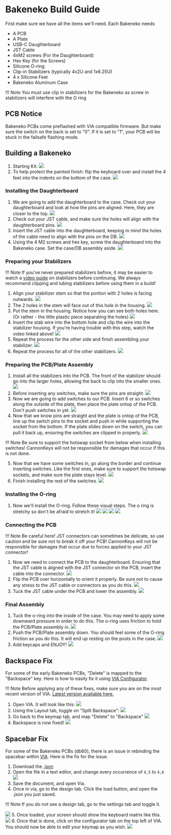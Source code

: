 # Bakeneko Build Guide

First make sure we have all the items we'll need.
Each Bakeneko needs

* A PCB
* A Plate
* USB-C Daughterboard
* JST Cable
* 4xM2 screws (For the Daughterboard)
* Hex Key (for the Screws)
* Silicone O-ring
* Clip-in Stabilizers (typically 4x2U and 1x6.25U)
* 4 x Silicone Feet
* Bakeneko Aluminum Case

!!! Note
    You must use clip in stabilizers for the Bakeneko as screw in stabilizers will interfere with the O ring

## PCB Notice
Bakeneko PCBs come preflashed with VIA compatible firmware. But make sure the switch on the back is set to "0". If it is set to "1", your PCB will be stuck in the failsafe flashing mode.

## Building a Bakeneko
1. Starting Kit:
![](images/bakeneko/01-kit.jpeg)
1. To help protect the painted finish: flip the keyboard over and install the 4 feet into the indents on the bottom of the case.
![](images/bakeneko/28-install-feet.jpeg)


### Installing the Daughterboard
1. We are going to add the daughterboard to the case. Check out your daughterboard and look at how the pins are aligned. Here, they are closer to the top.
![](images/bakeneko/02-daughterboard.jpeg)
1. Check out your JST cable, and make sure the holes will align with the daughterboard pins.
![](images/bakeneko/03-jstcable.jpeg)
1. Insert the JST cable into the daughterboard, keeping in mind the holes of the cable need to align with the pins on the DB.
![](images/bakeneko/04-jstindb.jpeg)
1. Using the 4 M2 screws and hex key, screw the daughterboard into the Bakeneko case. Set the case/DB assembly aside.
![](images/bakeneko/05-db-installed.jpeg)

### Preparing your Stabilizers

!!! Note
    If you've never prepared stabilizers before, it may be easier to watch a [video guide](https://www.youtube.com/watch?v=usNx1_d0HbQ) on stabilizers before continuing. We always recommend clipping and lubing stabilizers before using them in a build!

1. Align your stabilizer stem so that the portion with 2 holes is facing outwards.
![](images/bakeneko/06-stab-stem.jpeg)
1. The 2 holes in the stem will face out of this hole in the housing.
![](images/bakeneko/07-stab-housing.jpeg)
1. Put the stem in the housing. Notice how you can see both holes here. (Or rather - the little plastic piece separating the holes)
![](images/bakeneko/08-stem-in-housing.jpeg)
1. Insert the stab wire into the bottom hole and clip the wire into the stabilizer housing. If you're having trouble with this step, watch the video linked above!
![](images/bakeneko/09-wire-clipped.jpeg)
1. Repeat the process for the other side and finish assembling your stabilizer.
![](images/bakeneko/10-stab-assembled.jpeg)
1. Repeat the process for all of the other stabilizers.
![](images/bakeneko/11-all-stabs.jpeg)

### Preparing the PCB/Plate Assembly
1. Install all the stabilizers into the PCB. The front of the stabilizer should go into the larger holes, allowing the back to clip into the smaller ones.
![](images/bakeneko/12-stabs-installed.jpeg)
1. Before inserting any switches, make sure the pins are straight.
![](images/bakeneko/13-straight-pins.jpeg)
1. Now we are going to add switches to our PCB. Insert 6 or so switches along the outside of the plate, then place the plate ontop of the PCB. Don't push switches in yet.
![](images/bakeneko/15-switch-plate-insert.jpeg)
1. Now that we know pins are straight and the plate is ontop of the PCB, line up the switch pins to the socket and push in while supporting the socket from the bottom. If the plate slides down on the switch, you can pull it back up, ensuring the switches are clipped in properly.
![](images/bakeneko/14-switch-plate.gif)

!!! Note
    Be sure to support the hotswap socket from below when installing switches! CannonKeys will not be responsible for damages that occur if this is not done.

5. Now that we have some switches in, go along the border and continue inserting switches. Like the first ones, make sure to support the hotswap sockets, and make sure the plate stays level.
![](images/bakeneko/16-switch-edge.jpeg)
6. Finish installing the rest of the switches.
![](images/bakeneko/17-all-switches.jpg)

### Installing the O-ring
1. Now we'll install the O-ring. Follow these visual steps. The o ring is stretchy so don't be afraid to stretch it!
![](images/bakeneko/18-oring-start.jpeg)
![](images/bakeneko/19-oring-align.jpeg)
![](images/bakeneko/20-oring-stretch.jpeg)
![](images/bakeneko/21-oring-installed.jpeg)

### Connecting the PCB

!!! Note
    Be careful here! JST connectors can sometimes be delicate, so use caution and be sure not to break it off your PCB! CannonKeys will not be responsible for damages that occur due to forces applied to your JST connector!

1. Now we need to connect the PCB to the daughterboard. Ensuring that the JST cable is aligned with the JST connector on the PCB, insert the cable into the connector.
![](images/bakeneko/22-jst-pcb.jpeg)
1. Flip the PCB over horizontally to orient it properly. Be sure not to cause any stress to the JST cable or connectors as you do this.
![](images/bakeneko/23-pcb-flip.jpeg)
1. Tuck the JST cable under the PCB and lower the assembly.
![](images/bakeneko/25-jst-tuck.jpeg)

### Final Assembly
1. Tuck the o-ring into the inside of the case. You may need to apply some downward pressure in order to do this. The o-ring uses friction to hold the PCB/Plate assembly in.
![](images/bakeneko/26-oring-tucked.jpeg)
1. Push the PCB/Plate assembly down. You should feel some of the O-ring friction as you do this. It will end up resting on the posts in the case.
![](images/bakeneko/27-pushed-down.jpeg)
1. Add keycaps and ENJOY!
![](images/bakeneko/29-add-keycaps.jpeg)

## Backspace Fix
For some of the early Bakeneko PCBs, "Delete" is mapped to the "Backspace" key. Here is how to easily fix it using [VIA Configurator](https://caniusevia.com).

!!! Note
	Before applying any of these fixes, make sure you are on the most recent version of VIA. [Latest version available here.](https://github.com/the-via/releases/releases/latest)

1. Open VIA. It will look like this:
![](images/bakeneko/via_default.png)
2. Using the Layout tab, toggle on "Split Backspace":
![](images/bakeneko/via_split_layout.png)
3. Go back to the keymap tab, and map "Delete" to "Backspace"
![](images/bakeneko/via_remap.png)
4. Backspace is now fixed!
![](images/bakeneko/via_bs_fixed.png)


## Spacebar Fix
For some of the Bakeneko PCBs (db60), there is an issue in rebinding the spacebar within [VIA](https://caniusevia.com). Here is the fix for the issue.

1. Download the [.json](https://minhaskamal.github.io/DownGit/#/home?url=https://github.com/the-via/keyboards/blob/master/src/cannonkeys/db60/db60.json)
2. Open the file in a text editor, and change every occurrence of `4,5` to `4,6`
![](images/bakeneko/space-fix-editor.png)
3. Save the document, and open Via.
4. Once in via, go to the design tab. Click the load button, and open the .json you just saved.

!!! Note 
	If you do not see a design tab, go to the settings tab and toggle it.
	
![](images/bakeneko/space-fix-load.png)
5. Once loaded, your screen should show the keyboard matrix like this.
![](images/bakeneko/space-fix-preview.png)
6. Once that is done, click on the configurator tab on the top left of VIA. You should now be able to edit your keymap as you wish.
![](images/bakeneko/space-fix-final.png)

